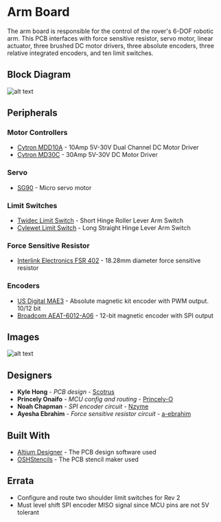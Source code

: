 # Arm Board

The arm board is responsible for the control of the rover's 6-DOF robotic arm. This PCB interfaces with force sensitive resistor, servo motor, linear actuator, three brushed DC motor drivers, three absolute encoders, three relative integrated encoders, and ten limit switches.

## Block Diagram

![alt text](https://github.com/uwrobotics/MarsRover2020-PCB/blob/master/Projects/Arm/Rev1/ArmBlockDiagram.png)

## Peripherals

### Motor Controllers

* [Cytron MDD10A](https://www.cytron.io/p-10amp-5v-30v-dc-motor-driver-2-channels) - 10Amp 5V-30V Dual Channel DC Motor Driver
* [Cytron MD30C](https://www.cytron.io/p-30amp-5v-30v-dc-motor-driver) - 30Amp 5V-30V DC Motor Driver

### Servo

* [SG90](http://www.ee.ic.ac.uk/pcheung/teaching/DE1_EE/stores/sg90_datasheet.pdf) - Micro servo motor


### Limit Switches

* [Twidec Limit Switch](https://www.amazon.ca/gp/product/B07NVDXGPS/ref=ppx_yo_dt_b_search_asin_title?ie=UTF8&psc=1) - Short Hinge Roller Lever Arm Switch
* [Cylewet Limit Switch](https://www.amazon.ca/gp/product/B07DGX5Q1Q/ref=ppx_yo_dt_b_search_asin_title?ie=UTF8&psc=1) - Long Straight Hinge Lever Arm Switch

### Force Sensitive Resistor

* [Interlink Electronics FSR 402](https://cdn.sparkfun.com/assets/8/a/1/2/0/2010-10-26-DataSheet-FSR402-Layout2.pdf) - 18.28mm diameter force sensitive resistor


### Encoders

* [US Digital MAE3](https://www.usdigital.com/products/encoders/absolute/magnetic/MAE3) - Absolute magnetic kit encoder with PWM output. 10/12 bit
* [Broadcom AEAT-6012-A06](https://www.broadcom.com/products/motion-control-encoders/magnetic-encoders/aeat-6012-a06) - 12-bit magnetic encoder with SPI output

## Images

![alt text](https://github.com/uwrobotics/MarsRover2020-PCB/blob/master/Projects/Arm/Rev1/Board_Topview.JPG)

## Designers

* **Kyle Hong** - *PCB design* - [Scotrus](https://github.com/Scotrus)
* **Princely Onaifo** - *MCU config and routing* - [Princely-O](https://github.com/Princely-O)
* **Noah Chapman** - *SPI encoder circuit* - [Nzyme](https://github.com/Nzyme)
* **Ayesha Ebrahim** - *Force sensitive resistor circuit* - [a-ebrahim](https://github.com/a-ebrahim)


## Built With

* [Altium Designer](https://www.altium.com/) - The PCB design software used
* [OSHStencils](https://www.oshstencils.com/) - The PCB stencil maker used


## Errata

* Configure and route two shoulder limit switches for Rev 2
* Must level shift SPI encoder MISO signal since MCU pins are not 5V tolerant
